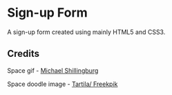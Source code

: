 # Sign-up Form

A sign-up form created using mainly HTML5 and CSS3. 

## Credits
Space gif - [Michael Shillingburg](https://giphy.com/michaelshillingburg/)

Space doodle image - [Tartila/ Freekpik](http://www.freepik.com) 